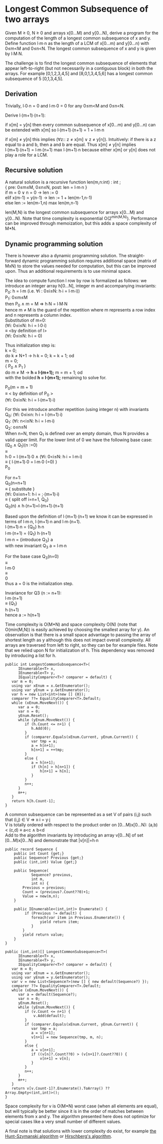 # Longest Common Subsequence of two arrays

Given M &ge; 0, N &ge; 0 and arrays x\[0...M) and y\[0...N), derive a program for the computation of the length of a longest common subsequence of x and y. 
Define function l&#8729;m&#8729;n as the length of a LCM of x\[0...m) and y\[0...n) with 0&le;m&lt;M and 0&le;n&lt;N.
The longest common subsequence of x and y is given by l&#8729;M&#8729;N. 

The challenge is to find the longest common subsequence of elements that appear left-to-right (but not necessarily in a contiguous block) in both the arrays. For example \[0,1,2,3,4,5\] and \[8,0,1,3,4,5,6\] has a longest common subsequence of 5 \[0,1,3,4,5\]. 

## Derivation

Trivially, l&#8729;0&#8729;n = 0 and l&#8729;m&#8729;0 = 0 for any 0&le;m&lt;M and 0&le;n&lt;N.

Derive l&#8729;(m+1)&#8729;(n+1): 

if x\[m\] = y\[n\] then every common subsequence of x\[0...m) and y\[0...n) can be extended with x\[m\] so l&#8729;(m+1)&#8729;(n+1) = 1 + l&#8729;m&#8729;n

if x\[m\] &ne; y\[n\] this implies (&forall;z:: z &ne; x\[m\] &or; z &ne; y\[n\]). Intuitively: if there is a z equal to a and b, then a and b are equal. Thus  x\[m\] &ne; y\[n\] implies  l&#8729;(m+1)&#8729;(n+1) =  l&#8729;m&#8729;(n+1) max  l&#8729;(m+1)&#8729;n because either x\[m\] or y\[n\] does not play a role for a LCM.

## Recursive solution

A natural solution is a recursive function len(m,n:int) : int ;<br/>
{ pre: 0&le;m&le;M, 0&le;n&le;N, post: len = l&#8729;m&#8729;n }<br/>
if m = 0 &or; n = 0 -> len := 0<br/>
elif x(m-1) = y(n-1) -> len := 1 + len(m-1,n-1)<br/>
else len := len(m-1,n) max len(m,n-1)<br/>
    
len(M,N) is the longest common subsequence for arrays x\[0...M) and y\[0...N). Note that time complexity is exponential O(2<sup>min(M,N)</sup>). Performance can be improved through memoization, but this adds a space complexity of M\*N.

## Dynamic programming solution

There is however also a dynamic programming solution. The straight-forward dynamic programming solution requires additional space (matrix of MxN) to store the values needed for computation, but this can be improved upon. Thus an additional requirements is to use minimal space.

The idea to compute function l row by row is formalized as follows: we introduce an integer array h\[0...N], integer m and accompanying invariants:<br />
P<sub>0</sub>: h = l&#8729;m (i.e. &forall;i : 0&le;i&le;N: h&#8729;i = l&#8729;m&#8729;i))<br/>
P<sub>1</sub>: 0&le;m&le;M<br/>
then P<sub>0</sub> &and; m = M => h&#8729;N = l&#8729;M&#8729;N<br/>
hence m &ne; M is the guard of the repetition where m represents a row index and n represents a column index.<br/>
Substitution of m=0: <br/>
(&forall;i: 0&le;i&le;N: h&#8729;i = l&#8729;0&#8729;i)<br/>
&equiv; \<by definition of l\><br/>
(&forall;i: 0&le;i&le;N: h&#8729;i = 0)

Thus initialization step is:<br/>
k = 0;<br/>
do k &ne; N+1 -> h&#8729;k = 0; k = k + 1; od<br/>
m  = 0;<br/>
{ P<sub>0</sub> &and; P<sub>1</sub> }<br/>
do m &ne; M -> <b>h = l&#8729;(m+1);</b> m = m + 1; od<br/>
with the bolded <b>h = l&#8729;(m+1);</b> remaining to solve for.

P<sub>0</sub>(m = m + 1)<br/>
&equiv; \< by definition of P<sub>0</sub> \><br/>
(&forall;i: 0&le;i&le;N: h&#8729;i = l&#8729;(m+1)&#8729;i)<br/>

For this we introduce another repetition (using integer n) with invariants<br/>
Q<sub>0</sub>: (&forall;i: 0&le;i&le;n: h&#8729;i = l&#8729;(m+1)&#8729;i)<br/>
Q<sub>1</sub>: (&forall;i: n<i&le;N: h&#8729;i = l&#8729;m&#8729;i)<br/>
Q<sub>2</sub>: o&le;n&le;N<br/>
When n=N, then Q<sub>1</sub> is defined over an empty domain, thus N provides a valid upper limit. For the lower limit of 0 we have the following base case:<br/>
(Q<sub>0</sub> &and; Q<sub>1</sub>)(n :=0)<br/>
&equiv; <br/>
h&#8729;0 = l&#8729;(m+1)&#8729;0 &and; (&forall;i: 0<i&le;N: h&#8729;i = l&#8729;m&#8729;i)<br/>
&equiv;  \{ l&#8729;(m+1)&#8729;0 = l&#8729;m&#8729;0 (=0) \}<br/>
P<sub>0</sub>

For n+1:<br/>
Q<sub>0</sub>(n=n+1)<br/>
&equiv; \{ substitute \}<br/>
(&forall;i: 0&le;i&le;n+1: h&#8729;i = ;&#8729;(m+1)&#8729;i)<br/>
&equiv; \{ split off i=n+1, Q<sub>0</sub>\}<br/>
Q<sub>0</sub>(n) &and; h&#8729;(n+1)=l&#8729;(m+1)&#8729;(n+1)<br/>

Based upon the definition of l&#8729;(m+1)&#8729;(n+1) we know it can be expressed in terms of l&#8729;m&#8729;n, l&#8729;(m+1)&#8729;n and l&#8729;m&#8729;(n+1).<br/>
l&#8729;(m+1)&#8729;n = {Q<sub>0</sub>} h&#8729;n<br/>
l&#8729;m&#8729;(n+1) = {Q<sub>1</sub>} h&#8729;(n+1)<br/>
l&#8729;m&#8729;n = {introduce Q<sub>3</sub>} a<br/>
with new invariant Q<sub>3</sub> a = l&#8729;m&#8729;n<br/>

For the base case Q<sub>3</sub>(n=0)<br/>
&equiv;<br/>
l&#8729;m&#8729;0<br/>
&equiv;<br/>
0</br>
thus a = 0 is the initialization step. 

Invariance for Q3 (n := n+1):<br/>
l&#8729;m&#8729;(n+1)<br/>
&equiv; {Q<sub>1</sub>}<br/>
h&#8729;(n+1)<br/>
hence a := h(n+1)

Time complexity is O(M\*N) and space complexity O(N) (note that O(min(M,N)) is easily achieved by choosing the smallest array for y). An observation is that there is a small space advantage to passing the array of shortest length as y although this does not impact overall complexity. All arrays are traversed from left to right, so they can be for example files. Note that we relied upon N for initialization of h. This dependency was removed by introducing a list for h.


```csharpTime 
public int LongestCommonSubsequence<T>(
      IEnumerable<T> x, 
      IEnumerable<T> y, 
      IEqualityComparer<T>? comparer = default) {
   var m = 0;
   using var xEnum = x.GetEnumerator();
   using var yEnum = y.GetEnumerator();
   var h = new List<int>(new [] {0});
   comparer ??= EqualityComparer<T>.Default;
   while (xEnum.MoveNext()) {
      var a = 0;
      var n = 0;
      yEnum.Reset();
      while (yEnum.MoveNext()) {
         if (h.Count <= n+1) {
            h.Add(0);
         }
         if (comparer.Equals(xEnum.Current, yEnum.Current)) {
            var tmp = a;
            a = h[n+1];
            h[n+1] = ++tmp;
         }
         else {
            a = h[n+1];
            if (h[n] > h[n+1]) {
                h[n+1] = h[n];
            }
         }
         n++;
      }
      m++;
   }
   return h[h.Count-1]; 
}
```

A common subsequence can be represented as a set V of pairs (i,j) such that (i,j) &isin; V => x&#8729;i = y&#8729;j<br/>
V is totally ordered with respect to the product order on \[0...M)x\[0...N): (a,b) < (c,d) &equiv; a<c &and; b<d<br/>
Add to the algorithm invariants by introducing an array v\[0...N] of set \[0...M)x\[0...N) and demonstrate that |v\[n]|=h&#8729;n<br/>


```csharpTime 
public record Sequence {
    public int Count {get;}
    public Sequence? Previous {get;}
    public (int,int) Value {get;}
    
    public Sequence(
            Sequence? previous,
            int m,
            int n) {
        Previous = previous;
        Count = (previous?.Count??0)+1;
        Value = new(m,n);
    }
        
    public IEnumerable<(int,int)> Enumerate() {
         if (Previous != default) {
            foreach(var item in Previous.Enumerate()) {
                yield return item;
            }
        }
        yield return value;
    }
}

public (int,int)[] LongestCommonSubsequence<T>(
      IEnumerable<T> x, 
      IEnumerable<T> y, 
      IEqualityComparer<T>? comparer = default) {
   var m = 0;
   using var xEnum = x.GetEnumerator();
   using var yEnum = y.GetEnumerator();
   var v = new List<Sequence?>(new [] { new default(Sequence?) });
   comparer ??= EqualityComparer<T>.Default;
   while (xEnum.MoveNext()) {
      var a = default(Sequence?);
      var n = 0;
      yEnum.Reset();
      while (yEnum.MoveNext()) {
         if (v.Count <= n+1) {
             v.Add(default);
         }
         if (comparer.Equals(xEnum.Current, yEnum.Current)) {
            var tmp = a;
            a = v[n+1];
            v[n+1] = new Sequence(tmp, m, n);
         }
         else {
            a = v[n+1];
            if ((v[n]?.Count??0) > (v[n+1]?.Count??0)) {
                v[n+1] = v[n];
            }
         }
         n++;
      }
      m++;
   }
   return v[v.Count-1]?.Enumerate().ToArray() ?? Array.Empty<(int,int)>(); 
}
```

Space complexity for v is O(M\*N) worst case (when all elements are equal), but will typically be better since it is in the order of matches between elements from x and y. The algorithm presented here does not optimize for special cases like a very small number of different values.

A final note is that solutions with lower complexity do exist, for example <a href="https://en.wikipedia.org/wiki/Hunt%E2%80%93Szymanski_algorithm">the Hunt-Szymanski algorithm</a> or <a href="https://en.wikipedia.org/wiki/Hirschberg%27s_algorithm">Hirschberg's algorithm</a>.
